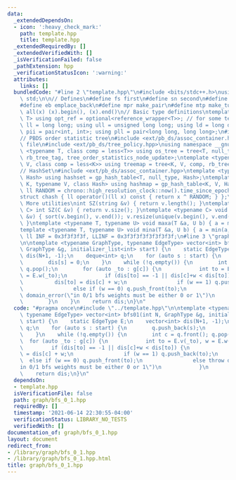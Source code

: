 ```yaml
---
data:
  _extendedDependsOn:
  - icon: ':heavy_check_mark:'
    path: template.hpp
    title: template.hpp
  _extendedRequiredBy: []
  _extendedVerifiedWith: []
  _isVerificationFailed: false
  _pathExtension: hpp
  _verificationStatusIcon: ':warning:'
  attributes:
    links: []
  bundledCode: "#line 2 \"template.hpp\"\n#include <bits/stdc++.h>\nusing namespace\
    \ std;\n\n// Defines\n#define fs first\n#define sn second\n#define pb push_back\n\
    #define eb emplace_back\n#define mpr make_pair\n#define mtp make_tuple\n#define\
    \ all(x) (x).begin(), (x).end()\n// Basic type definitions\ntemplate <typename\
    \ T> using opt_ref = optional<reference_wrapper<T>>; // for some templates\nusing\
    \ ll = long long; using ull = unsigned long long; using ld = long double;\nusing\
    \ pii = pair<int, int>; using pll = pair<long long, long long>;\n#ifdef __GNUG__\n\
    // PBDS order statistic tree\n#include <ext/pb_ds/assoc_container.hpp> // Common\
    \ file\n#include <ext/pb_ds/tree_policy.hpp>\nusing namespace __gnu_pbds;\ntemplate\
    \ <typename T, class comp = less<T>> using os_tree = tree<T, null_type, comp,\
    \ rb_tree_tag, tree_order_statistics_node_update>;\ntemplate <typename K, typename\
    \ V, class comp = less<K>> using treemap = tree<K, V, comp, rb_tree_tag, tree_order_statistics_node_update>;\n\
    // HashSet\n#include <ext/pb_ds/assoc_container.hpp>\ntemplate <typename T, class\
    \ Hash> using hashset = gp_hash_table<T, null_type, Hash>;\ntemplate <typename\
    \ K, typename V, class Hash> using hashmap = gp_hash_table<K, V, Hash>;\nconst\
    \ ll RANDOM = chrono::high_resolution_clock::now().time_since_epoch().count();\n\
    struct chash { ll operator()(ll x) const { return x ^ RANDOM; } };\n#endif\n//\
    \ More utilities\nint SZ(string &v) { return v.length(); }\ntemplate <typename\
    \ C> int SZ(C &v) { return v.size(); }\ntemplate <typename C> void UNIQUE(vector<C>\
    \ &v) { sort(v.begin(), v.end()); v.resize(unique(v.begin(), v.end()) - v.begin());\
    \ }\ntemplate <typename T, typename U> void maxa(T &a, U b) { a = max(a, b); }\n\
    template <typename T, typename U> void mina(T &a, U b) { a = min(a, b); }\nconst\
    \ ll INF = 0x3f3f3f3f, LLINF = 0x3f3f3f3f3f3f3f3f;\n#line 3 \"graph/bfs_0_1.hpp\"\
    \n\ntemplate <typename GraphType, typename EdgeType> vector<int> bfs01(int N,\
    \ GraphType &g, initializer_list<int> start) {\n    static EdgeType E;\n    vector<int>\
    \ dis(N+1, -1);\n    deque<int> q;\n    for (auto s : start) {\n        q.push_back(s);\n\
    \        dis[s] = 0;\n    }\n    while (!q.empty()) {\n        int c = q.front();\
    \ q.pop();\n        for (auto _to : g[c]) {\n            int to = E.v(_to), w\
    \ = E.w(_to);\n            if (dis[to] == -1 || dis[c]+w < dis[to]) {\n      \
    \          dis[to] = dis[c] + w;\n                if (w == 1) q.push_back(to);\n\
    \                else if (w == 0) q.push_front(to);\n                else throw\
    \ domain_error(\"in 0/1 bfs weights must be either 0 or 1\")\n            }\n\
    \        }\n    }\n    return dis;\n}\n"
  code: "#pragma once\n#include \"../template.hpp\"\n\ntemplate <typename GraphType,\
    \ typename EdgeType> vector<int> bfs01(int N, GraphType &g, initializer_list<int>\
    \ start) {\n    static EdgeType E;\n    vector<int> dis(N+1, -1);\n    deque<int>\
    \ q;\n    for (auto s : start) {\n        q.push_back(s);\n        dis[s] = 0;\n\
    \    }\n    while (!q.empty()) {\n        int c = q.front(); q.pop();\n      \
    \  for (auto _to : g[c]) {\n            int to = E.v(_to), w = E.w(_to);\n   \
    \         if (dis[to] == -1 || dis[c]+w < dis[to]) {\n                dis[to]\
    \ = dis[c] + w;\n                if (w == 1) q.push_back(to);\n              \
    \  else if (w == 0) q.push_front(to);\n                else throw domain_error(\"\
    in 0/1 bfs weights must be either 0 or 1\")\n            }\n        }\n    }\n\
    \    return dis;\n}\n"
  dependsOn:
  - template.hpp
  isVerificationFile: false
  path: graph/bfs_0_1.hpp
  requiredBy: []
  timestamp: '2021-06-14 22:30:55-04:00'
  verificationStatus: LIBRARY_NO_TESTS
  verifiedWith: []
documentation_of: graph/bfs_0_1.hpp
layout: document
redirect_from:
- /library/graph/bfs_0_1.hpp
- /library/graph/bfs_0_1.hpp.html
title: graph/bfs_0_1.hpp
---
```

